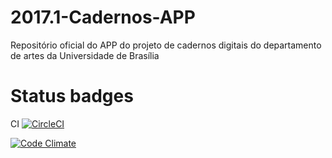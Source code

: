 # 2017.1-Cadernos-APP
Repositório oficial do APP do projeto de cadernos digitais do departamento de artes da Universidade de Brasília

# Status badges
CI [![CircleCI](https://circleci.com/gh/fga-gpp-mds/2017.1-Cadernos-APP.svg?style=svg)](https://circleci.com/gh/fga-gpp-mds/2017.1-Cadernos-APP)

[![Code Climate](https://codeclimate.com/github/fga-gpp-mds/2017.1-Cadernos-APP/badges/gpa.svg)](https://codeclimate.com/github/fga-gpp-mds/2017.1-Cadernos-APP)

